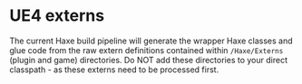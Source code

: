# UE4 externs

The current Haxe build pipeline will generate the wrapper Haxe classes and glue code
from the raw extern definitions contained within `/Haxe/Externs` (plugin and game) directories.
Do NOT add these directories to your direct classpath - as these externs need to be processed first.
